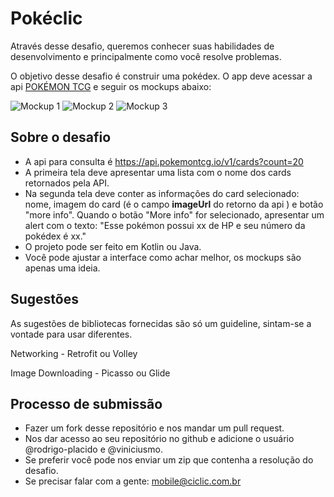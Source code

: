 # Pokéclic

Através desse desafio, queremos conhecer suas habilidades de desenvolvimento e principalmente como você resolve problemas.

O objetivo desse desafio é construir uma pokédex. O app deve acessar a api  [POKÉMON TCG](https://pokemontcg.io/) e seguir os mockups abaixo:

![Mockup 1](https://image.ibb.co/hFhzX9/mockup_pokemon.png)
![Mockup 2](https://image.ibb.co/b1HNkU/mockup_details.png)
![Mockup 3](https://image.ibb.co/fMd1ep/mockup_alert.png)

## Sobre o desafio

-   A api para consulta é https://api.pokemontcg.io/v1/cards?count=20
-   A primeira tela deve apresentar uma lista com o nome dos cards retornados pela API.
-   Na segunda tela deve conter as informações do card selecionado: nome, imagem do card (é o campo **imageUrl** do retorno da api ) e botão "more info". Quando o botão "More info" for selecionado, apresentar um alert com o texto: "Esse pokémon possui xx de HP e seu número da pokédex é xx." 
-   O projeto pode ser feito em Kotlin ou Java.
-   Você pode ajustar a interface como achar melhor, os mockups são apenas uma ideia.

## Sugestões

As sugestões de bibliotecas fornecidas são só um guideline, sintam-se a vontade para usar diferentes.

Networking - Retrofit ou Volley

Image Downloading - Picasso ou Glide  

## Processo de submissão

-   Fazer um fork desse repositório e nos mandar um pull request.
-   Nos dar acesso ao seu repositório no github e adicione o usuário @rodrigo-placido e @viniciusmo.
-   Se preferir você pode nos enviar um zip que contenha a resolução do desafio.
-   Se precisar falar com a gente: mobile@ciclic.com.br